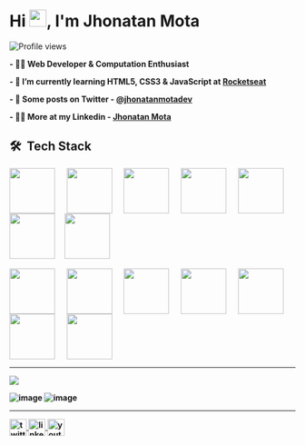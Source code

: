<h1 align="left">Hi <img src="https://raw.githubusercontent.com/kaueMarques/kaueMarques/master/hi.gif" height="30px">, I'm Jhonatan Mota</h1>
<p align="left"> <img src="https://komarev.com/ghpvc/?username=JhonatanMotaDev&color=yellow" alt="Profile views" /></p>

<b> - 🐱‍🏍 Web Developer & Computation Enthusiast  

<b> - 📝 I’m currently learning HTML5, CSS3 & JavaScript at [Rocketseat](https://github.com/Rocketseat) </b>
 
<b> - 💬 Some posts on Twitter - [@jhonatanmotadev](https://twitter.com/jhonatanmotadev/with_replies) </b>
 
<b> - 🐱‍💻 More at my Linkedin - [Jhonatan Mota](https://www.linkedin.com/in/jhonatan-mota-2a61b5259/) </b>

## 🛠 &nbsp;Tech Stack
<div>
 
 <img align="center" height="80px" widht="80px" src="https://cdn.jsdelivr.net/gh/devicons/devicon/icons/html5/html5-original.svg"/> &emsp;
 <img align="center" height="80px" widht="80px" src="https://cdn.jsdelivr.net/gh/devicons/devicon/icons/css3/css3-original.svg"/> &emsp;
 <img align="center" height="80px" widht="80px" src="https://cdn.jsdelivr.net/gh/devicons/devicon/icons/javascript/javascript-original.svg"/> &emsp;
 <img align="center" height="80px" widht="80px" src="https://cdn.jsdelivr.net/gh/devicons/devicon/icons/typescript/typescript-original.svg"/> &emsp;
 <img align="center" height="80px" widht="80px" src="https://cdn.jsdelivr.net/gh/devicons/devicon/icons/bootstrap/bootstrap-original.svg"/>&emsp;
 <img align="center" height="80px" widht="80px" src="https://cdn.jsdelivr.net/gh/devicons/devicon/icons/tailwindcss/tailwindcss-original-wordmark.svg"/>&emsp;
 <img align="center" height="80px" widht="80px" src="https://cdn.jsdelivr.net/gh/devicons/devicon/icons/sass/sass-original.svg"/> <br><br>
 <img align="center" height="80px" widht="80px" src="https://cdn.jsdelivr.net/gh/devicons/devicon/icons/windows8/windows8-original.svg"/> &emsp;
 <img align="center" height="80px" widht="80px" src="https://cdn.jsdelivr.net/gh/devicons/devicon/icons/vscode/vscode-original-wordmark.svg"/> &emsp;
 <img align="center" height="80px" widht="80px" src="https://cdn.jsdelivr.net/gh/devicons/devicon/icons/git/git-plain-wordmark.svg" /> &emsp;
 <img align="center" height="80px" widht="80px" src="https://cdn.jsdelivr.net/gh/devicons/devicon/icons/chrome/chrome-original.svg"/> &emsp;
 <img align="center" height="80px" widht="80px" src="https://cdn.jsdelivr.net/gh/devicons/devicon/icons/github/github-original-wordmark.svg"/> &emsp;
 <img align="center" height="80px" widht="80px" src="https://cdn.jsdelivr.net/gh/devicons/devicon/icons/figma/figma-original.svg"/> &emsp;
 <img align="center"  height="80px" widht="80px" src="https://cdn.jsdelivr.net/gh/devicons/devicon/icons/canva/canva-original.svg"/>
 </div>

<hr>

<div>
 
![](http://github-profile-summary-cards.vercel.app/api/cards/profile-details?username=JhonatanMotaDev&theme=github_dark)
 
</div>

<div align-items="center"> 
 
![image](http://github-profile-summary-cards.vercel.app/api/cards/stats?username=JhonatanMotaDev&theme=github_dark) ![image](http://github-profile-summary-cards.vercel.app/api/cards/productive-time?username=JhonatanMotaDev&theme=github_dark&utcOffset=8)
 
</div>
 
<hr>

<div>
 
<a href="https://twitter.com" target="(https://twitter.com/jhonatanmotadev)">
  <img height="30px" widht="30px" align="center" src="https://img.shields.io/badge/-Twitter-05122A?style=flat&logo=twitter" alt="twitter"/>  
</a>
<a href="https://linkedin.com" target="[_blank](https://www.linkedin.com/in/jhonatan-mota-2a61b5259/)">
  <img height="30px" widht="30px" align="center" src="https://img.shields.io/badge/-Linkedin-05122A?style=flat&logo=linkedin" alt="linkedin"/>
</a>
<a href="https://youtube.com" target="[_blank](https://www.youtube.com/channel/UC6wU1npKy8dbMRRc6TExbrQ)">
 <img height="30px" widht="30px" align="center" src="https://img.shields.io/badge/-YouTube-05122A?style=flat&logo=youtube" alt="youtube"/>
</a>
 
</div>
